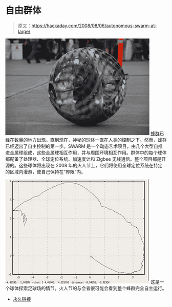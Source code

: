 # 自由群体

> 原文：<https://hackaday.com/2008/08/06/autonomous-swarm-at-large/>

![](img/6f1d8be2ead8f57fffbd9369aacbd03c.png)
[蜂群](http://orbswarm.com/)已经在[数量](http://www.hackaday.com/2008/05/06/maker-faire-2008-swarm/)的地方出现。直到现在，神秘的球体一直在人类的控制之下。然而，蜂群已经迈出了自主控制的第一步。SWARM 是一个动态艺术项目，由几个大型自推进金属球组成，这些金属球相互作用，并与周围环境相互作用。群体中的每个球体都配备了处理器、全球定位系统、加速度计和 Zigbee 无线通信。整个项目都是开源的。这些球体将出现在 2008 年的火人节上，它们将使用全球定位系统在特定的区域内漫游，使自己保持在“界限”内。

![](img/a3ea865704ecec01c7fa3986399a3fa0.png)
这是一个球体探索足球场的情节。火人节的与会者很可能会看到整个蜂群完全自主运行。

*   [永久链接](http://www.botjunkie.com/2008/08/05/orbswarm-gets-a-brain/)
